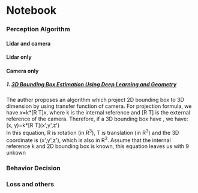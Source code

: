 # Notebook
### Perception Algorithm
#### Lidar and camera

#### Lidar only

#### Camera only
##### 1. [3D Bounding Box Estimation Using Deep Learning and Geometry](https://arxiv.org/pdf/1612.00496.pdf)
The author proposes an algorithm which project 2D bounding box to 3D dimension by using transfer function of camera. For projection formula, we have *x*=k*\[R T\]*x*, where k is the internal reference and \[R T\] is the external reference of the camera. Therefore, if a 3D bounding box have , we have: <br>
(x, y)=k*\[R T\](x',y',z')<br>
In this equation, R is rotation (in R<sup>3</sup>), T is translation (in R<sup>3</sup>) and the 3D coordinate is (x',y',z'), which is also in R<sup>3</sup>. Assume that the internal reference k and 2D bounding box is known, this equation leaves us with 9 unkown 

### Behavior Decision

### Loss and others
